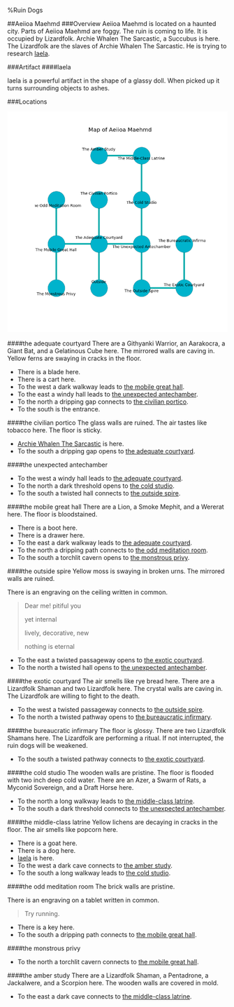 %Ruin Dogs

##Aeiioa Maehmd
###Overview
Aeiioa Maehmd is located on a haunted city. Parts of Aeiioa Maehmd are foggy. The ruin is coming to life. It is occupied by Lizardfolk. <a name="Archie-Whalen-The-Sarcastic"></a>Archie Whalen The Sarcastic, a Succubus is here. The Lizardfolk are the slaves of Archie Whalen The Sarcastic. He  is trying to research [Iaela](#Iaela). 



###Artifact
####<a name="Iaela"></a>Iaela


Iaela is a powerful artifact in the shape of a glassy doll. When picked up it turns surrounding objects to ashes. 





###Locations


![](../v2/images/Aeiioa-Maehmd.png)

####<a name="the-adequate-courtyard"></a>the adequate courtyard
There are a Githyanki Warrior, an Aarakocra, a Giant Bat, and a Gelatinous Cube here. The mirrored walls are caving in. Yellow ferns are swaying in cracks in the floor. 



* There is a blade here.
* There is a cart here.
* To the west a dark walkway leads to [the mobile great hall](#the-mobile-great-hall).
* To the east a windy hall leads to [the unexpected antechamber](#the-unexpected-antechamber).
* To the north a dripping gap connects to [the civilian portico](#the-civilian-portico).
* To the south is the entrance.


####<a name="the-civilian-portico"></a>the civilian portico
The glass walls are ruined. The air tastes like tobacco here. The floor is sticky. 



* [Archie Whalen The Sarcastic](#Archie-Whalen-The-Sarcastic) is here.
* To the south a dripping gap opens to [the adequate courtyard](#the-adequate-courtyard).


####<a name="the-unexpected-antechamber"></a>the unexpected antechamber




* To the west a windy hall leads to [the adequate courtyard](#the-adequate-courtyard).
* To the north a dark threshold opens to [the cold studio](#the-cold-studio).
* To the south a twisted hall connects to [the outside spire](#the-outside-spire).


####<a name="the-mobile-great-hall"></a>the mobile great hall
There are a Lion, a Smoke Mephit, and a Wererat here. The floor is bloodstained. 



* There is a boot here.
* There is a drawer here.
* To the east a dark walkway leads to [the adequate courtyard](#the-adequate-courtyard).
* To the north a dripping path connects to [the odd meditation room](#the-odd-meditation-room).
* To the south a torchlit cavern opens to [the monstrous privy](#the-monstrous-privy).


####<a name="the-outside-spire"></a>the outside spire
Yellow moss is swaying in broken urns. The mirrored walls are ruined. 

There is an engraving on the ceiling written in common. 

> Dear me! pitiful you
>
> yet internal
>
> lively, decorative, new
>
> nothing is eternal
>


* To the east a twisted passageway opens to [the exotic courtyard](#the-exotic-courtyard).
* To the north a twisted hall opens to [the unexpected antechamber](#the-unexpected-antechamber).


####<a name="the-exotic-courtyard"></a>the exotic courtyard
The air smells like rye bread here. There are a Lizardfolk Shaman and two Lizardfolk here. The crystal walls are caving in. The Lizardfolk are willing to fight to the death. 



* To the west a twisted passageway connects to [the outside spire](#the-outside-spire).
* To the north a twisted pathway opens to [the bureaucratic infirmary](#the-bureaucratic-infirmary).


####<a name="the-bureaucratic-infirmary"></a>the bureaucratic infirmary
The floor is glossy. There are two Lizardfolk Shamans here. The Lizardfolk are performing a ritual. If not interrupted, the ruin dogs will be weakened. 



* To the south a twisted pathway connects to [the exotic courtyard](#the-exotic-courtyard).


####<a name="the-cold-studio"></a>the cold studio
The wooden walls are pristine. The floor is flooded with two inch deep cold water. There are an Azer, a Swarm of Rats, a Myconid Sovereign, and a Draft Horse here. 



* To the north a long walkway leads to [the middle-class latrine](#the-middle-class-latrine).
* To the south a dark threshold connects to [the unexpected antechamber](#the-unexpected-antechamber).


####<a name="the-middle-class-latrine"></a>the middle-class latrine
Yellow lichens are decaying in cracks in the floor. The air smells like popcorn here. 



* There is a goat here.
* There is a dog here.
* [Iaela](#Iaela) is here.
* To the west a dark cave connects to [the amber study](#the-amber-study).
* To the south a long walkway leads to [the cold studio](#the-cold-studio).


####<a name="the-odd-meditation-room"></a>the odd meditation room
The brick walls are pristine. 

There is an engraving on a tablet written in common. 

> Try running.
>


* There is a key here.
* To the south a dripping path connects to [the mobile great hall](#the-mobile-great-hall).


####<a name="the-monstrous-privy"></a>the monstrous privy




* To the north a torchlit cavern connects to [the mobile great hall](#the-mobile-great-hall).


####<a name="the-amber-study"></a>the amber study
There are a Lizardfolk Shaman, a Pentadrone, a Jackalwere, and a Scorpion here. The wooden walls are covered in mold. 



* To the east a dark cave connects to [the middle-class latrine](#the-middle-class-latrine).


